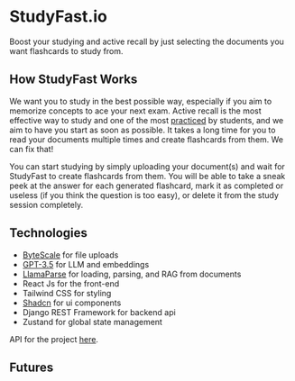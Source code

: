 # StudyFast.io

Boost your studying and active recall by just selecting the documents you want flashcards to study from.

## How StudyFast Works

We want you to study in the best possible way, especially if you aim to memorize concepts to ace your next exam. Active recall is the most effective way to study and one of the most [practiced](https://pubmed.ncbi.nlm.nih.gov/38461899/) by students, and we aim to have you start as soon as possible. It takes a long time for you to read your documents multiple times and create flashcards from them. We can fix that! 

You can start studying by simply uploading your document(s) and wait for StudyFast to create flashcards from them. You will be able to take a sneak peek at the answer for each generated flashcard, mark it as completed or useless (if you think the question is too easy), or delete it from the study session completely.

## Technologies

- [ByteScale](https://www.bytescale.com/) for file uploads
- [GPT-3.5](https://openai.com/) for LLM and embeddings
- [LlamaParse](https://docs.llamaindex.ai/en/stable/module_guides/loading/connector/llama_parse/) for loading, parsing, and RAG from documents
- React Js for the front-end
- Tailwind CSS for styling
- [Shadcn](https://ui.shadcn.com/) for ui components
- Django REST Framework for backend api
- Zustand for global state management

API for the project [here](https://github.com/hectoragvz/api-studyfast).

## Futures
